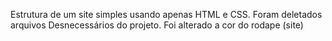 Estrutura de um site simples usando apenas HTML e CSS.
Foram deletados arquivos Desnecessários do projeto.
Foi alterado a cor do rodape (site)